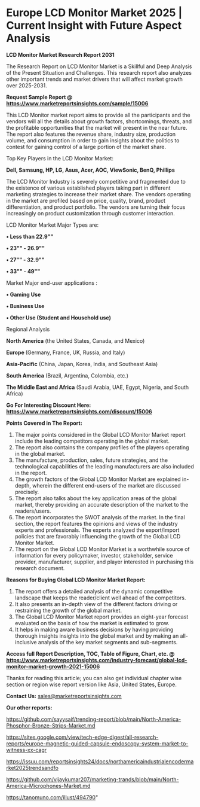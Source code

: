 # Europe LCD Monitor Market 2025 | Current Insight with Future Aspect Analysis

<strong>LCD Monitor Market Research Report 2031</strong>

The Research Report on LCD Monitor Market is a Skillful and Deep Analysis of the Present Situation and Challenges. This research report also analyzes other important trends and market drivers that will affect market growth over 2025-2031.

<strong>Request Sample Report @ <a href=https://www.marketreportsinsights.com/sample/15006>https://www.marketreportsinsights.com/sample/15006</a></strong>

This LCD Monitor market report aims to provide all the participants and the vendors will all the details about growth factors, shortcomings, threats, and the profitable opportunities that the market will present in the near future. The report also features the revenue share, industry size, production volume, and consumption in order to gain insights about the politics to contest for gaining control of a large portion of the market share.

Top Key Players in the LCD Monitor Market:

<strong>Dell, Samsung, HP, LG, Asus, Acer, AOC, ViewSonic, BenQ, Phillips</strong>

The LCD Monitor Industry is severely competitive and fragmented due to the existence of various established players taking part in different marketing strategies to increase their market share. The vendors operating in the market are profiled based on price, quality, brand, product differentiation, and product portfolio. The vendors are turning their focus increasingly on product customization through customer interaction.

LCD Monitor Market Major Types are:

<strong>• Less than 22.9""

• 23"" - 26.9""

• 27"" - 32.9""

• 33"" - 49""</strong>

Market Major end-user applications :

<strong>• Gaming Use

• Business Use

• Other Use (Student and Household use)</strong>

Regional Analysis

</u><strong><b>North America</b></strong> (the United States, Canada, and Mexico)

<strong><b>Europe </b></strong>(Germany, France, UK, Russia, and Italy)

<strong><b>Asia-Pacific</b></strong> (China, Japan, Korea, India, and Southeast Asia)

<strong><b>South America</b></strong> (Brazil, Argentina, Colombia, etc.)

<strong><b>The Middle East and Africa</b></strong> (Saudi Arabia, UAE, Egypt, Nigeria, and South Africa)

<strong>Go For Interesting Discount Here: <a href=https://www.marketreportsinsights.com/discount/15006>https://www.marketreportsinsights.com/discount/15006</a></strong>

<strong>Points Covered in The Report:</strong>
<ol>
  <li>The major points considered in the Global LCD Monitor Market report include the leading competitors operating in the global market.</li>
  <li>The report also contains the company profiles of the players operating in the global market.</li>
  <li>The manufacture, production, sales, future strategies, and the technological capabilities of the leading manufacturers are also included in the report.</li>
  <li>The growth factors of the Global LCD Monitor Market are explained in-depth, wherein the different end-users of the market are discussed precisely.</li>
  <li>The report also talks about the key application areas of the global market, thereby providing an accurate description of the market to the readers/users.</li>
  <li>The report incorporates the SWOT analysis of the market. In the final section, the report features the opinions and views of the industry experts and professionals. The experts analyzed the export/import policies that are favorably influencing the growth of the Global LCD Monitor Market.</li>
  <li>The report on the Global LCD Monitor Market is a worthwhile source of information for every policymaker, investor, stakeholder, service provider, manufacturer, supplier, and player interested in purchasing this research document.</li>
</ol>
<strong>Reasons for Buying Global LCD Monitor Market Report:</strong>

<ol>
  <li>The report offers a detailed analysis of the dynamic competitive landscape that keeps the reader/client well ahead of the competitors.</li>
  <li>It also presents an in-depth view of the different factors driving or restraining the growth of the global market.</li>
  <li>The Global LCD Monitor Market report provides an eight-year forecast evaluated on the basis of how the market is estimated to grow.</li>
  <li>It helps in making aware business decisions by having providing thorough insights insights into the global market and by making an all-inclusive analysis of the key market segments and sub-segments.</li>
</ol>
<strong>Access full Report Description, TOC, Table of Figure, Chart, etc. @ <a href=https://www.marketreportsinsights.com/industry-forecast/global-lcd-monitor-market-growth-2021-15006>https://www.marketreportsinsights.com/industry-forecast/global-lcd-monitor-market-growth-2021-15006</a></strong>


Thanks for reading this article; you can also get individual chapter wise section or region wise report version like Asia, United States, Europe.

<strong>Contact Us:</strong>
sales@marketreportsinsights.com

<strong>Our other reports:</strong>

<a href=https://github.com/sayysaif/trending-report/blob/main/North-America-Phosphor-Bronze-Strips-Market.md>https://github.com/sayysaif/trending-report/blob/main/North-America-Phosphor-Bronze-Strips-Market.md</a>

<a href=https://sites.google.com/view/tech-edge-digest/all-research-reports/europe-magnetic-guided-capsule-endoscopy-system-market-to-witness-xx-cagr>https://sites.google.com/view/tech-edge-digest/all-research-reports/europe-magnetic-guided-capsule-endoscopy-system-market-to-witness-xx-cagr</a>

<a href=https://issuu.com/reportsinsights24/docs/northamericaindustrialencodermarket2025trendsandfo>https://issuu.com/reportsinsights24/docs/northamericaindustrialencodermarket2025trendsandfo</a>

<a href=https://github.com/vijaykumar207/marketing-trands/blob/main/North-America-Microphones-Market.md>https://github.com/vijaykumar207/marketing-trands/blob/main/North-America-Microphones-Market.md</a>

<a href=https://tanomuno.com/illust/494790>https://tanomuno.com/illust/494790</a>"
